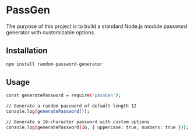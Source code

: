 # PassGen
The purpose of this project is to build a standard Node.js module password generator with customizable options.

## Installation

```bash
npm install random-password-generator
```

## Usage
```bash
const generatePassword = require('passGen');

// Generate a random password of default length 12
console.log(generatePassword()); 

// Generate a 16-character password with custom options
console.log(generatePassword(16, { uppercase: true, numbers: true }));
```
